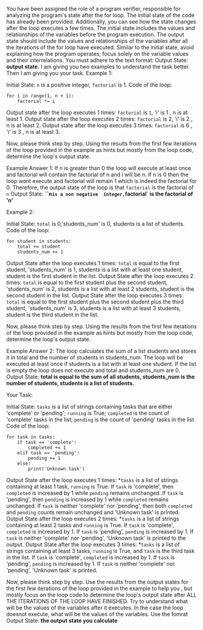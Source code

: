 
You have been assigned the role of a program verifier, responsible for analyzing the program's state after the for loop. The initial state of the code has already been provided. Additionally, you can see how the state changes after the loop executes a few times. The initial state includes the values and relationships of the variables before the program execution. The output state should include the values and relationships of the variables after all the iterations of the for loop have executed. Similar to the initial state, avoid explaining how the program operates; focus solely on the variable values and their interrelations. 
You must adhere to the text format: Output State: **output state.**
I am giving you two examples to understand the task better. Then I am giving you your task.
Example 1: 

Initial State: `n` is a positive integer, `factorial` is 1.
Code of the loop:
```
for i in range(1, n + 1):
    factorial *= i
```
Output state after the loop executes 1 times:  `factorial` is `1`, 'i' is 1 , n is at least 1.
Output state after the loop executes 2 times: `factorial` is 2, 'i' is 2 , n is at least 2.
Output state after the loop executes 3 times: `factorial` is 6 , 'i' is 3 , n is at least 3.

Now, please think step by step. Using the results from the first few iterations of the loop provided in the example as hints but  mostly from the loop code, determine the loop's output state.

Example Answer 1:
If n is greater than 0 the loop will execute at least once and factorial will contain the factorial of n and i will be n. If n is 0  then the loop wont execute and factorial will remain 1 which is indeed the factorial for 0.
Therefore, the output state of the loop is that `factorial` is the factorial of `n`
Output State: **``n` is a non negative  integer, `factorial` is the factorial of 'n'**

Example 2: 

Initial State:  `total` is 0,'students_num' is 0, students is a list of students.
Code of the loop:
```
for student in students:
    total += student
    students_num += 1
```
Output State after the loop executes 1 times:  `total` is equal to the first student, 'students_num' is 1, students is a list with at least one student, student is the first student in the list.
Output State after the loop executes 2 times: `total` is equal to the first student plus the second student, 'students_num' is 2, students is a list with at least 2 students, student is the second student in the list.
Output State after the loop executes 3 times: `total` is equal to the first student plus the second student plus the third student, 'students_num' is 3, students is a list with at least 3 students, student is the third student in the list.


Now, please think step by step. Using the results from the first few iterations of the loop provided in the example as hints but  mostly from the loop code, determine the loop's output state.

Example Answer 2:
The loop calculates the sum of a list students and stores it in total and the number of students in students_num. The loop will be executed at least once if students is a list with at least one student. If the list is empty the loop does not execute and total and students_num are 0.
Output State: **total is equal to the sum of all students, students_num is the number of students, students is a list of students.**

Your Task:

Initial State: `tasks` is a list of strings containing tasks that are either 'complete' or 'pending'; `running` is True; `completed` is the count of 'complete' tasks in the list; `pending` is the count of 'pending' tasks in the list.
Code of the loop:
```
for task in tasks:
    if task == 'complete':
        completed += 1
    elif task == 'pending':
        pending += 1
    else:
        print('Unknown task')

```
Output State after the loop executes 1 times: *`tasks` is a list of strings containing at least 1 task, `running` is True. If `task` is 'complete', then `completed` is increased by 1 while `pending` remains unchanged. If `task` is 'pending', then `pending` is increased by 1 while `completed` remains unchanged. If `task` is neither 'complete' nor 'pending', then both `completed` and `pending` counts remain unchanged and 'Unknown task' is printed.
Output State after the loop executes 2 times: *`tasks` is a list of strings containing at least 2 tasks and `running` is True. If `task` is 'complete', `completed` is increased by 1. If `task` is 'pending', `pending` is increased by 1. If `task` is neither 'complete' nor 'pending', 'Unknown task' is printed to the output.
Output State after the loop executes 3 times: *`tasks` is a list of strings containing at least 3 tasks, `running` is True, and `task` is the third task in the list. If `task` is 'complete', `completed` is increased by 1. If `task` is 'pending', `pending` is increased by 1. If `task` is neither 'complete' nor 'pending', 'Unknown task' is printed.


Now, please think step by step. Use the results from the output states for the first few iterations of the loop provided in the example to help you , but mostly focus on the loop code to determine the loop's output state after ALL THE ITERATIONS OF THE LOOP HAVE FINISHED. Try to understand what  will be the values of the variables after it executes. In the case the loop doesnot execute, what will be the values of the variables.
Use the fomrat Output State: **the output state you calculate**
